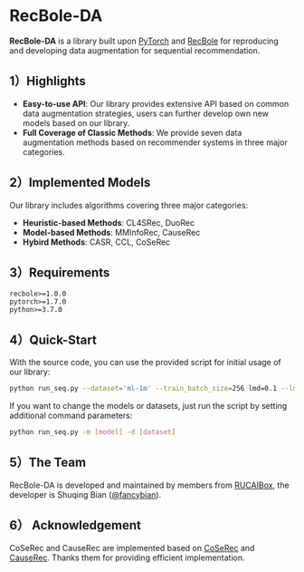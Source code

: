 # RecBole-DA

**RecBole-DA** is a library built upon [PyTorch](https://pytorch.org) and [RecBole](https://github.com/RUCAIBox/RecBole) for reproducing and developing data augmentation for sequential recommendation. 

## 1）Highlights

* **Easy-to-use API**:
    Our library provides extensive API based on common data augmentation strategies, users can further develop own new models based on our library.
* **Full Coverage of Classic Methods**:
    We provide seven data augmentation methods based on recommender systems in three major categories.

## 2）Implemented Models

Our library includes algorithms covering three major categories:

* **Heuristic-based Methods**: CL4SRec, DuoRec
* **Model-based Methods**: MMInfoRec, CauseRec
* **Hybird Methods**: CASR, CCL, CoSeRec

## 3）Requirements

```
recbole>=1.0.0
pytorch>=1.7.0
python>=3.7.0
```

## 4）Quick-Start

With the source code, you can use the provided script for initial usage of our library:

```bash
python run_seq.py --dataset='ml-1m' --train_batch_size=256 lmd=0.1 --lmd_sem=0.1 --model='CL4SRec' --contrast='us_x' --sim='dot' --tau=1
```

If you want to change the models or datasets, just run the script by setting additional command parameters:

```bash
python run_seq.py -m [model] -d [dataset]
```

## 5）The Team

RecBole-DA is developed and maintained by members from [RUCAIBox](http://aibox.ruc.edu.cn/), the developer is Shuqing Bian ([@fancybian](https://github.com/fancybian)).

## 6） Acknowledgement
CoSeRec and CauseRec are implemented based on [CoSeRec](https://github.com/YChen1993/CoSeRec) and [CauseRec](https://github.com/gzy-rgb/CauseRec). Thanks them for providing efficient implementation.
